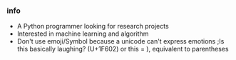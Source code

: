 ### info
- A Python programmer looking for research projects
- Interested in machine learning and algorithm
- Don't use emoji/Symbol because a unicode can't express emotions
;Is this basically laughing? (U+1F602) or this = ), equivalent to parentheses











